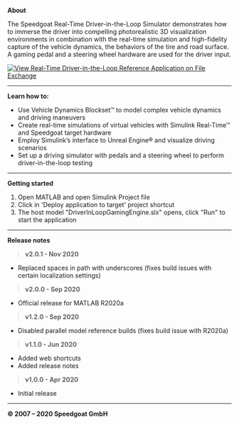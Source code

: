 ﻿
**About**

The Speedgoat Real-Time Driver-in-the-Loop Simulator demonstrates how to immerse the driver into compelling photorealistic 3D visualization environments in combination with the real-time simulation and high-fidelity capture of the vehicle dynamics, the behaviors of the tire and road surface. A gaming pedal and a steering wheel hardware are used for the driver input.

[![View Real-Time Driver-in-the-Loop Reference Application on File Exchange](https://www.mathworks.com/matlabcentral/images/matlab-file-exchange.svg)](https://www.mathworks.com/matlabcentral/fileexchange/75190-real-time-driver-in-the-loop-reference-application)

----------


**Learn how to:**

 - Use Vehicle Dynamics Blockset™ to model complex vehicle dynamics and driving maneuvers
 - Create real-time simulations of virtual vehicles with Simulink Real-Time™ and Speedgoat target hardware
 - Employ Simulink’s interface to Unreal Engine® and visualize driving scenarios
 - Set up a driving simulator with pedals and a steering wheel to perform driver-in-the-loop testing

----------

**Getting started**

 1. Open MATLAB and open Simulink Project file
 2. Click in 'Deploy application to target' project shortcut
 3. The host model "DriverInLoopGamingEngine.slx" opens, click "Run" to start the application
 
----------

**Release notes**

> **v2.0.1 - Nov 2020**
 - Replaced spaces in path with underscores (fixes build issues with certain localization settings)

> **v2.0.0 - Sep 2020**
 - Official release for MATLAB R2020a

> **v1.2.0 - Sep 2020**
 - Disabled parallel model reference builds (fixes build issue with R2020a)

> **v1.1.0 - Jun 2020**
 - Added web shortcuts
 - Added release notes

> **v1.0.0 - Apr 2020**
 - Initial release

----------


**© 2007 – 2020 Speedgoat GmbH**

